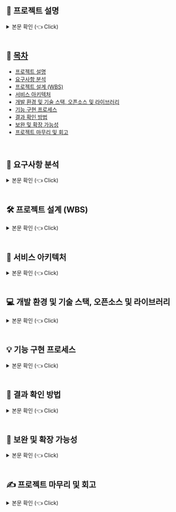 <h2>📝 프로젝트 설명<a name = "project"></a></h2>
<details>
  <summary>본문 확인 (👈 Click)</summary>

  <h3>1. 개요</h3>
  <p>
    주어진 댓글 리스트로부터 유효한 <strong>학교 이름</strong>을 추출하고,<br>
    이를 학교별로 <strong>빈도수 집계</strong>하여 결과 파일로 저장하는 프로그램을 Java로 개발하는 것이 목적입니다.<br>
    댓글 리스트는 comments.csv 파일로 제공되었습니다.
  </p>

  <hr>

  <h3>2. 주요 요구사항</h3>
  <ul>
    <li>
      주어진 댓글 데이터에서 <strong>유효한 학교 이름</strong>을 찾아내야 합니다.
    </li>
    <li>
      학교 이름은 중복될 수 있으며, 이를 <strong>학교별로 카운트</strong>해야 합니다.
    </li>
    <li>
      개발 언어는 <strong>Java 8 또는 Java 17</strong>로 제한됩니다.
    </li>
    <li>
      외부 라이브러리는 <strong>오픈소스 혹은 무료</strong>인 경우 제한 없이 사용 가능합니다.
    </li>
    <li>
      출력 결과 및 로그는 다음과 같은 형식으로 저장되어야 합니다:
      <ul>
        <li>
          <code>result.txt</code>: <code>학교이름 \t 카운트</code> 형식으로 저장
        </li>
        <li>
          <code>result.log</code>: 처리 과정 및 로깅 내용 저장
        </li>
      </ul>
    </li>
  </ul>

  <hr>

  <h3>3. 결과 파일 형식 예시</h3>
      <pre>
    <code>
    ㅇㅇ중학교	192
    ㅇㅇㅇ고등학교	254
    서울대학교	13
    </code>
      </pre>

  <blockquote>
    ※ <code>학교 이름</code>과 <code>숫자</code> 사이에는 <strong>탭 문자</strong> (<code>\t</code>)가 들어가야 합니다.
  </blockquote>

  <hr>

  <h3>4. 제출 항목</h3>
  <ul>
    <li>Java 소스 코드</li>
    <li>실행 결과 파일 (<code>result.txt</code>)</li>
    <li>로그 파일 (<code>result.log</code>)</li>
  </ul>
</details>

<br>









## 📂 [목차](#index) <a name = "index"></a>
- [프로젝트 설명](#project)
- [요구사항 분석](#request)
- [프로젝트 설계 (WBS)](#process)
- [서비스 아키텍처](#archi)
- [개발 환경 및 기술 스택, 오픈소스 및 라이브러리](#skill)
- [기능 구현 프로세스](#func)
- [결과 확인 방법](#result)
- [보완 및 확장 가능성](#repair)
- [프로젝트 마무리 및 회고](#think)


<br>












<h2>📌 요구사항 분석<a name = "request"></a></h2>
<details>
<summary>본문 확인 (👈 Click)</summary>

<ul>
  <li>
    <p>주어진 댓글 리스트(CSV 파일)에서 대한민국 내 유효한 <strong>학교 이름</strong>을 추출하고, 이를 <strong>학교별로 등장 횟수</strong>를 집계하는 프로그램을 작성해야 합니다.</p>
  </li>
  <li>
    <p>댓글은 <strong>큰따옴표(")</strong>로 구분되며, 하나의 댓글에는 복수 개의 <strong>행정구역명, 학교명, 이모지, 특수문자</strong> 등이 혼재되어 있습니다.</p>
  </li>
  <li>
    <p>대상 학교는 대한민국의 <strong>초등학교, 중학교, 고등학교, 대학교</strong>로 한정하며, 유사 표현이나 비표준 명칭은 제외되어야 합니다.</p>
  </li>
  <li>
    <p>하나의 댓글에 <strong>여러 개의 학교명</strong>이 존재할 수 있으므로, 모든 유효한 학교명을 <strong>정확히 식별하고 집계</strong>해야 합니다.</p>
  </li>
  <li>
    <p>유효한 학교명의 카운팅한 정보는 초등학교, 중학교, 고등학교, 대학교 순으로 정렬되어야 합니다.</p>
  </li>
  <li>
    <p>결과는 다음의 두 파일로 출력되어야 합니다:</p>
    <ul>
      <li><code>result.txt</code>: <strong>학교명 + 탭(\t) + 카운트</strong> 형식으로 저장<br>예) <code>서울중학교\t12</code></li>
      <li><code>result.log</code>: 처리 중 발생한 <strong>로그 및 예외 정보</strong>를 저장</li>
    </ul>
  </li>
  <li>
    <p>정확한 학교명 추출을 위해 <strong>텍스트 정제</strong> 및 <strong>패턴 인식</strong> 처리가 필요합니다.<br>예: 이모지 제거, 괄호 제거, 개행 문자 정리 등</p>
  </li>
  <li>
    <details>
      <summary>📸 댓글 분석 이미지 (Click)</summary>
      <br>
      <img src="https://github.com/user-attachments/assets/344ae0a2-bb6f-4b34-a0d0-f5838976c56f" alt="댓글분석" width="600">
      </details>
  </li>
</ul>

</details>

<br>










<h2>🛠 프로젝트 설계 (WBS)<a name = "process"></a></h2>
<details>
  <summary>본문 확인 (👈 Click)</summary>

  <h3>1. 요구사항 분석</h3>

  <hr>

  <h3>2. 전체 학교 정보를 가져올 API 선정</h3>
  <ul>
    <li>
      학교 정보를 제공하는 API를 탐색하고 선정합니다.<br>
      (선정된 API: <a href="https://www.career.go.kr/cnet/front/openapi/openApiMainCenter.do" target="_blank">커리어넷 오픈 API</a>)
    </li>
    <li>API 사용을 위한 인증키를 신청합니다.</li>
    <li>선정된 API의 응답 형식과 활용 가능성을 테스트합니다.</li>
    <li> 이미지 정보
      <ul>
        <li> 
          <details>
            <summary>📸 API분석1 (Click)</summary>
            <br>
            <img src="https://github.com/user-attachments/assets/36f3e71e-5393-43eb-9af6-ae3703fd1bd7" alt="API분석1" width="600">
          </details>
        </li>
        <li>
          <details>
            <summary>📸 API분석2 (Click)</summary>
            <br>
            <img src="https://github.com/user-attachments/assets/38188b4a-fbf0-4514-a6d5-7d394d54bcd8" alt="API분석2" width="600">
          </details>
        </li>
        <li>
          <details>
            <summary>📸 API테스트 (Click)</summary>
            <br>
            <img src="https://github.com/user-attachments/assets/ca449012-3446-45ad-9685-c8c5c53efe28" alt="API테스트" width="600">
          </details>
        </li>
      </ul>
    </li>
  </ul>

  <hr>

  <h3>3. 기능 및 정책 정의 (Flow Chart 포함 예정)</h3>
  <ul>
    <li><strong>정책</strong></li>
    <ul>
      <li>중복된 행정구역명, 학교명은 정제 처리</li>
      <li>비표준 표현은 필터링하여 유효한 학교명만 추출</li>
    </ul>
    <li><strong>기능</strong></li>
    <ul>
      <li>공공데이터 기반의 학교 정보를 제공하는 API 호출 및 결과 데이터 정제</li>
      <li>CSV 파일 로드 후 댓글 리스트화 및 댓글데이터 정제</li>
      <li>정제된 댓글과 학교 정보를 매칭하여 통계 생성</li>
      <li>초등학교, 중학교, 고등학교, 대학교 순으로 정렬</li>
      <li>결과 파일(result.txt) 생성</li>
      <li>
        <details>
          <summary>📸 시퀀스다이어그램 (Click)</summary>
          <br>
          <img src="https://github.com/user-attachments/assets/5e0a9f66-d5ea-4161-acfe-68cac421945d" alt="시퀀스다이어그램" width="600">
        </details>
      </li>
    </ul>
  </ul>

  <hr>

  <h3>4. 개발</h3>
  <ul>
    <li>
      <strong>공공데이터 기반의 학교 정보를 제공하는 API 호출 및 결과 데이터 정제</strong>
      <ul>
        <li>행정구역명 정리 - 3단계 행정체계 적용 (도/특별시/광역시 > 시/군/구 > 읍/면/동)</li>
        <li>도/특별시/광역시 및 시/군/구 처리 예시:
          <ul>
            <li>ex.경상남도 거창군 가조면 가조가야로 1087 → 경남 거창</li>
            <li>ex.세종특별시 마음로 (마지막이 시/군/구가 아닐 경우 별도 처리)</li>
          </ul>
        </li>
        <li>참고: 행정구역 현황 - <a href="https://www.laiis.go.kr/lips/mlo/wco/wholeCountryList.do"                 
             target="_blank">https://www.laiis.go.kr/lips/mlo/wco/wholeCountryList.do</a></li>
      </ul>
    </li>
    <li>CSV 파일 로드 후 댓글 리스트화 및 댓글데이터 정제
      <ul>
        <li>중복된 행정구역 정보 → <strong>단일 저장 처리</strong></li>
        <li>댓글 내 중복된 학교명 → <strong>리스트화</strong> 처리</li>
      </ul>
    </li>
    <li>
      <strong>댓글 데이터와 학교 데이터를 비교하여 통계 생성</strong>
      <ul>
        <li><strong>학교 구분</strong>: 초/중/고/대</li>
        <li><strong>행정구역 정보</strong> 일치 여부</li>
        <li><strong>학교명 유사도</strong> 판단</li>
      </ul>
    </li>
    <li><strong>통계 데이터 정렬 - 초/중/고/대</strong></li>
    <li><strong>결과 파일(result.txt) 생성</strong></li>
    <li><strong>로그 파일(result.log) 처리</strong></li>
  </ul>

  <hr>

  <h3>5. 결과 확인</h3>
  <ul>
    <li>출력된 결과 파일과 로그 파일을 통해 정상 수행 여부 확인</li>
  </ul>

  <hr>

  <h3>6. 산출물 목록</h3>
  <ul>
    <li>README.md (실행 방법 포함)</li>
    <li>결과 파일: <code>result.txt</code></li>
    <li>로그 파일: <code>result.log</code></li>
    <li>소스 코드</li>
    <li>실행 파일: <code>app.jar</code></li>
    <li>입력 파일: <code>comments.csv</code></li>
  </ul>
</details>

<br>







<h2>🧩 서비스 아키텍처<a name = "archi"></a> </h2>
<details>
  <summary>본문 확인 (👈 Click)</summary>
      <br>
      <img src="https://github.com/user-attachments/assets/b3ffba6c-8e5b-467d-a1cf-bdb088188b8c" alt="서비스 아키텍처" width="600">
</details>

<br>










<h2>💻 개발 환경 및 기술 스택, 오픈소스 및 라이브러리<a name = "skill"></a> </h2>
<details>
<summary>본문 확인 (👈 Click)</summary>

<h3>1. 개발 환경</h3>
<ul>
  <li><strong>IDE:</strong> IntelliJ IDEA</li>
  <li><strong>Java 버전:</strong> Java 17</li>
  <li><strong>빌드 도구:</strong> Gradle 8.1.3</li>
  <li><strong>프레임워크:</strong> Spring Boot 3.4.4</li>
  <li><strong>기타 도구:</strong> Lombok</li>
</ul>

<hr>

<h3>2.오픈 소스 및 라이브러리</h3>
<ul>
  <li><strong>OpenCSV 5.7.1:</strong> CSV 파일 파싱 및 매핑 처리</li>
  <li>
    <strong>LevenshteinDistance:</strong> 문자열 유사도 계산 알고리즘<br>
    (라이브러리: <code>commons-text-1.10.0.jar</code>)
  </li>
  <li>
    <strong>커리어넷 오픈 API:</strong> 
    <a href="https://www.career.go.kr/cnet/front/openapi/openApiMainCenter.do" target="_blank">학교 정보 수집용 외부 공공 데이터 API</a>
  </li>
</ul>
</details>

<br>









<h2>💡 기능 구현 프로세스<a name = "func"></a> </h2> 
<details>
  <summary>본문 확인 (👈 Click)</summary>

  <br>
  
  <ul>
    <li>공공데이터 기반의 학교 정보를 제공하는 API 호출 및 결과 데이터 정제<br><br>
      <img src="https://github.com/user-attachments/assets/e09ea107-8940-4c5b-8599-018030d33b55" 
            alt="정보1" width="600">
    </li> 
  </ul>
  <ul>
    <li>CSV 파일 로드 후 댓글 리스트화 및 댓글데이터 정제<br><br>
      <img src="https://github.com/user-attachments/assets/b3acbb0a-d834-4127-846b-b27c0c1175bc" 
            alt="정보2" width="600">
    </li>
  </ul>
  <ul>
    <li>댓글 정제 데이터와 학교 정제 데이터를 비교하여 통계 생성<br><br>
      <img src="https://github.com/user-attachments/assets/5514f4d3-6878-44fc-aa93-ebcf7d1f2725" 
            alt="정보3" width="600">
    </li>
  </ul>

   <ul>
    <li>
      프로젝트 소스 프로세스 <br><br>
      <img src="https://github.com/user-attachments/assets/341771ae-045b-4819-94f2-74d3601befe5" 
           alt="정보4" width="800"><br>

    시퀀스 다이어그램 참여자 역할 설명<br>

    - Client  
      · 서버에 학교 정보 처리 요청을 보내는 외부 호출자 (예: 사용자, 테스트 실행 등)

    - Server (SchoolStaticService)  
      · 전체 로직의 중심이 되는 서비스  
      · 학교 데이터와 댓글 데이터를 모두 수집하고 비교하며, 최종적으로 결과 파일 생성까지 담당

    - Converter (SchoolConvertService)  
      · 커리어넷 API에서 받은 학교 데이터를 ‘지역 + 학교명’ 형식으로 정제  
      · SchoolApiDto → SchoolSchDto 변환 담당

    - InfoService (SchoolApiService)  
      · 학교유형별 API를 반복 호출하여 전체 학교 목록 데이터를 수집  
      · 내부적으로 RestTemplate 사용

    - UriBuilder (SchoolUriBuilderService)  
      · 각 학교 유형에 맞는 API 호출 URI를 생성하는 유틸리티 서비스

    - API (커리어넷 API)  
      · 외부 공공데이터 API로, 학교 정보를 JSON 형태로 응답
    </li>
  </ul>

</details>

<br>










<h2>🎁 결과 확인 방법<a name = "result"></a> </h2>
<details>
  <summary>본문 확인 (👈 Click)</summary>
  <ul>
    <li>
      <p><strong>결과 호출 URL:</strong><br>
      <code>http://localhost:8080/api/school/downloadResult</code></p>
    </li>
    <li>
      <p><strong>comments.csv 파일 업로드 방법:</strong></p>
      <ul>
        <li><code>java -jar app.jar</code> 실행한 위치 기준으로
        <li><code>/upload/csv/comments.csv</code> 경로에 파일 배치</li>
      </ul>
    </li>
    <li> 결과 확인 관련 이미지
      <ul>
        <li> 
          <details>
            <summary>📸 프로젝트 실행방법 이미지 (Click)</summary>
            <br>
            <img src="https://github.com/user-attachments/assets/1207efb8-91ed-4b35-98c8-9d2423ff4432" 
                  alt="프로젝트 실행방법 이미지" width="600">
          </details>
        </li>
        <li>
          <details>
            <summary>📸 jar파일, csv파일 위치 이미지 (Click)</summary>
            <br>
            <img src="https://github.com/user-attachments/assets/a558ab5d-ca44-4ec6-9b50-25964d0334fa" 
                  alt="jar파일, csv파일 위치 이미지" width="600">
          </details>
        </li>
      </ul>
    </li>
  </ul>

</details>

<br>











<h2>🚀 보완 및 확장 가능성<a name = "repair"></a> </h2>
<details>
  <summary>본문 확인 (👈 Click)</summary>
  
  <h3>1. 학교 데이터의 DB화</h3>
  <ul>
    <li>커리어넷 API에서 수집한 학교 정보를 RDB 또는 NoSQL에 저장하면 재사용성과 조회 효율이 높아집니다.</li>
    <li>정제 및 필터링된 데이터를 기반으로 한 통계 생성 및 UI 연계도 유리합니다.</li>
  </ul>
  
  <hr>
  
  <h3>2. 디자인 패턴 적용</h3>
  
  <h3>3. 유사도 알고리즘 개선</h3>
  <ul>
    <li>LevenshteinDistance 외에도 Jaro-Winkler, Cosine Similarity 등 다양한 알고리즘을 테스트하여 성능을 최적화할 수 있습니다.</li>
  </ul>
  
  <hr>
  
  <h3>5. CSV 업로드 UI 연동</h3>
  <ul>
    <li>CSV 파일을 업로드할 수 있는 웹 UI를 제공하면 사용 편의성이 향상됩니다.</li>
  </ul>
  
  <hr>
  
  <h3>6. 분석 결과 시각화</h3>
  <ul>
    <li>학교별 분포, 지역별 통계, 상위 랭킹 등 다양한 시각화를 통해 데이터 활용도를 높일 수 있습니다.</li>
    <li>Chart.js, Apache ECharts 등의 오픈소스 라이브러리를 활용할 수 있습니다.</li>
  </ul>

</details>

<br>









<h2> ✍️ 프로젝트 마무리 및 회고<a name = "think"></a> </h2>
<details>
<summary>본문 확인 (👈 Click)</summary>

<br>

    이번 과제를 통해 주어진 비정형 댓글 데이터에서 유효한 학교 정보를 식별하고 
    통계 처리하는 기능을 설계하고 구현하였습니다. 텍스트 정제, 정규화, 
    유사도 기반 매칭, 외부 API 연계 등 실무에서도 중요한 요소들을 고려하여 처리한 점이 의미 있었습니다.

    카카오뱅크 기반기술 플랫폼 서비스 개발자 직무는 시스템 안정성과 확장성, 다양한 외부 시스템과의 
    통합 경험이 중요한 역량이라고 생각합니다. 과제 개발 과정에서 이러한 관점을 반영하려 노력했고, 
    특히 데이터 흐름 중심의 설계와 기능 분리에 신경을 썼습니다.

    향후에는 비동기 처리 성능 개선, 로직 모듈화, 시각화 도입 등을 통해 완성도를 
    더욱 높일 수 있을 것으로 기대합니다. 이 과제를 기반으로 더 깊이 있는 
    시스템 설계와 성능 최적화를 고민하는 개발자로 성장하고 싶습니다.

</details>

<br>

